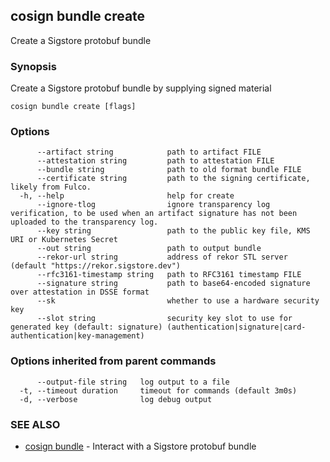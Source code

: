 ## cosign bundle create

Create a Sigstore protobuf bundle

### Synopsis

Create a Sigstore protobuf bundle by supplying signed material

```
cosign bundle create [flags]
```

### Options

```
      --artifact string            path to artifact FILE
      --attestation string         path to attestation FILE
      --bundle string              path to old format bundle FILE
      --certificate string         path to the signing certificate, likely from Fulco.
  -h, --help                       help for create
      --ignore-tlog                ignore transparency log verification, to be used when an artifact signature has not been uploaded to the transparency log.
      --key string                 path to the public key file, KMS URI or Kubernetes Secret
      --out string                 path to output bundle
      --rekor-url string           address of rekor STL server (default "https://rekor.sigstore.dev")
      --rfc3161-timestamp string   path to RFC3161 timestamp FILE
      --signature string           path to base64-encoded signature over attestation in DSSE format
      --sk                         whether to use a hardware security key
      --slot string                security key slot to use for generated key (default: signature) (authentication|signature|card-authentication|key-management)
```

### Options inherited from parent commands

```
      --output-file string   log output to a file
  -t, --timeout duration     timeout for commands (default 3m0s)
  -d, --verbose              log debug output
```

### SEE ALSO

* [cosign bundle](cosign_bundle.md)	 - Interact with a Sigstore protobuf bundle

